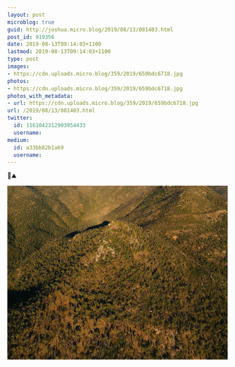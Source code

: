 ```yaml
---
layout: post
microblog: true
guid: http://joshua.micro.blog/2019/08/13/081403.html
post_id: 919356
date: 2019-08-13T09:14:03+1100
lastmod: 2019-08-13T09:14:03+1100
type: post
images:
- https://cdn.uploads.micro.blog/359/2019/659bdc6718.jpg
photos:
- https://cdn.uploads.micro.blog/359/2019/659bdc6718.jpg
photos_with_metadata:
- url: https://cdn.uploads.micro.blog/359/2019/659bdc6718.jpg
url: /2019/08/13/081403.html
twitter:
  id: 1161042312903954433
  username: 
medium:
  id: a33bb82b1a69
  username: 
---
```

🌴⛰

<img src="uploads/2019/659bdc6718.jpg" width="600" height="398" alt="" />
